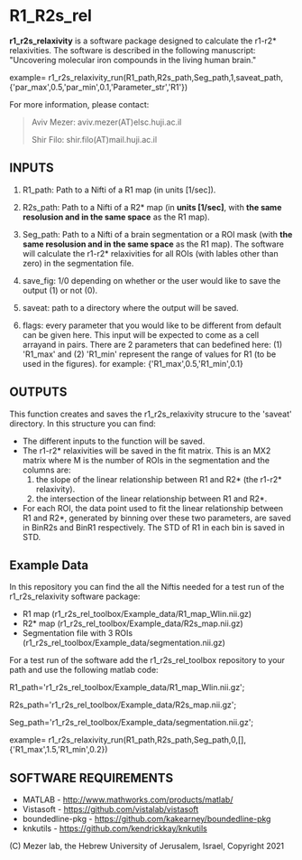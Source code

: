 # R1_R2s_rel #

**r1_r2s_relaxivity** is a software package designed to calculate the r1-r2* relaxivities. The software is described in the following manuscript:
"Uncovering molecular iron compounds in the living human brain."

example= r1_r2s_relaxivity_run(R1_path,R2s_path,Seg_path,1,saveat_path,{'par_max',0.5,'par_min',0.1,'Parameter_str','R1'})

For more information, please contact: 

>Aviv Mezer: aviv.mezer(AT)elsc.huji.ac.il
>
>Shir Filo: shir.filo(AT)mail.huji.ac.il

## INPUTS ###

1) R1_path:   Path to a Nifti of a R1 map (in units [1/sec]).

2) R2s_path:   Path to a Nifti of a R2* map (in **units [1/sec]**, with **the same resolusion and in the same space** as the R1 map).

3) Seg_path:   Path to a Nifti of a brain segmentation or a ROI mask (with **the same resolusion and in the same space** as the R1 map). The software will calculate the r1-r2* relaxivities for all ROIs (with lables other than zero) in the segmentation file.

4) save_fig:   1/0 depending on whether or the user would like to save the output (1) or not (0).

5) saveat:   path to a directory where the output will be saved.

6) flags:   every parameter that you would like to be different from default can be given here. This input will be expected to come as a cell arrayand in pairs. There are 2 parameters that can bedefined here: (1) 'R1_max' and (2) 'R1_min' represent the range of values for R1 (to be used in the figures). for example: {'R1_max',0.5,'R1_min',0.1}


## OUTPUTS ###

This function creates and saves the r1_r2s_relaxivity strucure to the 'saveat' directory. In this structure you can find:
*  The different inputs to the function will be saved.
*  The r1-r2* relaxivities will be saved in the fit matrix. This is an MX2 matrix where M is the number of ROIs in the segmentation and the columns are:
	1) the slope of the linear relationship between R1 and R2* (the r1-r2* relaxivity).
	2) the intersection of the linear relationship between R1 and R2*.
*  For each ROI, the data point used to fit the linear relationship between R1 and R2*, generated by binning over these two parameters, are saved in BinR2s and BinR1 respectively. The STD of R1 in each bin is saved in STD.   


## Example Data ###

In this repository you can find the all the Niftis needed for a test run of the r1_r2s_relaxivity software package:
*  R1 map (r1_r2s_rel_toolbox/Example_data/R1_map_Wlin.nii.gz)
*  R2* map (r1_r2s_rel_toolbox/Example_data/R2s_map.nii.gz)
*  Segmentation file with 3 ROIs (r1_r2s_rel_toolbox/Example_data/segmentation.nii.gz)   

For a test run of the software add the r1_r2s_rel_toolbox repository to your path and use the following matlab code:

R1_path='r1_r2s_rel_toolbox/Example_data/R1_map_Wlin.nii.gz';

R2s_path='r1_r2s_rel_toolbox/Example_data/R2s_map.nii.gz';

Seg_path='r1_r2s_rel_toolbox/Example_data/segmentation.nii.gz';

example= r1_r2s_relaxivity_run(R1_path,R2s_path,Seg_path,0,[],{'R1_max',1.5,'R1_min',0.2})

## SOFTWARE REQUIREMENTS ###
  
* MATLAB          - http://www.mathworks.com/products/matlab/
* Vistasoft       - https://github.com/vistalab/vistasoft
* boundedline-pkg - https://github.com/kakearney/boundedline-pkg    
* knkutils        - https://github.com/kendrickkay/knkutils

(C) Mezer lab, the Hebrew University of Jerusalem, Israel, Copyright 2021


